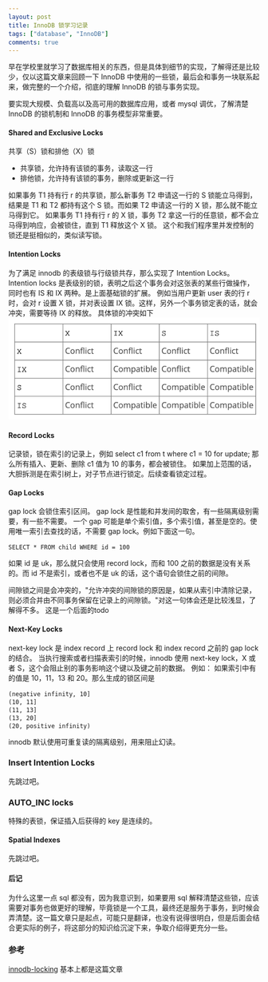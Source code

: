 ```yaml
---
layout: post
title: InnoDB 锁学习记录
tags: ["database", "InnoDB"]
comments: true
---
```


早在学校里就学习了数据库相关的东西，但是具体到细节的实现，了解得还是比较少，仅以这篇文章来回顾一下 InnoDB 中使用的一些锁，最后会和事务一块联系起来，做完整的一个介绍，彻底的理解 InnoDB 的锁与事务实现。
<!--more-->

要实现大规模、负载高以及高可用的数据库应用，或者 mysql 调优，了解清楚 InnoDB 的锁机制和 InnoDB 的事务模型非常重要。

#### Shared and Exclusive Locks
共享（S）锁和排他（X）锁

- 共享锁，允许持有该锁的事务，读取这一行
- 排他锁，允许持有该锁的事务，删除或更新这一行

如果事务 T1 持有行 r 的共享锁，那么新事务 T2 申请这一行的 S 锁能立马得到，结果是 T1 和 T2 都持有这个 S 锁。而如果 T2 申请这一行的 X 锁，那么就不能立马得到它。
如果事务 T1 持有行 r 的 X 锁，事务 T2 拿这一行的任意锁，都不会立马得到响应，会被锁住，直到 T1 释放这个 X 锁。
这个和我们程序里并发控制的锁还是挺相似的，类似读写锁。


#### Intention Locks
为了满足 innodb 的表级锁与行级锁共存，那么实现了 Intention Locks。
Intention locks 是表级别的锁，表明之后这个事务会对这张表的某些行做操作，同时也有 IS 和 IX 两种。是上面基础锁的扩展。
例如当用户更新 user 表的行 r 时，会对 r 设置 X 锁，并对表设置 IX 锁。这样，另外一个事务锁定表的话，就会冲突，需要等待 IX 的释放。
具体锁的冲突如下 ![conflict_lock](/assets/innodb-lock/conflict_lock.png)


#### Record Locks
记录锁，锁在索引的记录上，例如 select c1 from t where c1 = 10 for update; 那么所有插入、更新、删除 c1 值为 10 的事务，都会被锁住。
如果加上范围的话，大胆拆测是在索引树上，对子节点进行锁定。后续查看锁定过程。


#### Gap Locks
gap lock 会锁住索引区间。
gap lock 是性能和并发间的取舍，有一些隔离级别需要，有一些不需要。
一个 gap 可能是单个索引值，多个索引值，甚至是空的。使用唯一索引去查找的话，不需要 gap lock。例如下面这一句。
```
SELECT * FROM child WHERE id = 100
```
如果 id 是 uk，那么就只会使用 record lock，而和 100 之前的数据是没有关系的。而 id 不是索引，或者也不是 uk 的话，这个语句会锁住之前的间隙。

间隙锁之间是会冲突的，"允许冲突的间隙锁的原因是，如果从索引中清除记录，则必须合并由不同事务保留在记录上的间隙锁。"对这一句体会还是比较浅显，了解得不多。
这是一个后面的todo


#### Next-Key Locks
next-key lock 是 index record 上 record lock 和 index record 之前的 gap lock 的结合。
当执行搜索或者扫描表索引的时候，innodb 使用 next-key lock，X 或者 S，这个会阻止别的事务影响这个键以及键之前的数据。
例如：
如果索引中有的值是 10，11，13 和 20。那么生成的锁区间是

```
(negative infinity, 10]
(10, 11]
(11, 13]
(13, 20]
(20, positive infinity)
```

innodb 默认使用可重复读的隔离级别，用来阻止幻读。

### Insert Intention Locks
先跳过吧。


### AUTO_INC locks
特殊的表锁，保证插入后获得的 key 是连续的。


#### Spatial Indexes
先跳过吧。


#### 后记
为什么这里一点 sql 都没有，因为我意识到，如果要用 sql 解释清楚这些锁，应该需要对事务也做更好的理解，毕竟锁是一个工具，最终还是服务于事务，到时候会弄清楚。这一篇文章只是起点，可能只是翻译，也没有说得很明白，但是后面会结合更实际的例子，将这部分的知识给沉淀下来，争取介绍得更充分一些。


### 参考
[innodb-locking](https://dev.mysql.com/doc/refman/8.0/en/innodb-locking.html) 基本上都是这篇文章
